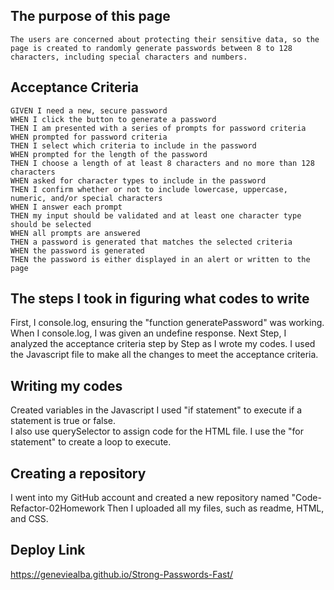 ## The purpose of this page 


```
The users are concerned about protecting their sensitive data, so the page is created to randomly generate passwords between 8 to 128 characters, including special characters and numbers. 
```
## Acceptance Criteria

```
GIVEN I need a new, secure password
WHEN I click the button to generate a password
THEN I am presented with a series of prompts for password criteria
WHEN prompted for password criteria
THEN I select which criteria to include in the password
WHEN prompted for the length of the password
THEN I choose a length of at least 8 characters and no more than 128 characters
WHEN asked for character types to include in the password
THEN I confirm whether or not to include lowercase, uppercase, numeric, and/or special characters
WHEN I answer each prompt
THEN my input should be validated and at least one character type should be selected
WHEN all prompts are answered
THEN a password is generated that matches the selected criteria
WHEN the password is generated
THEN the password is either displayed in an alert or written to the page
```
## The steps I took in figuring what codes to write 
First, I console.log, ensuring the "function generatePassword" was working. 
When I console.log, I was given an undefine response. 
Next Step, I analyzed the acceptance criteria step by Step as I wrote my codes. 
I used the Javascript file to make all the changes to meet the acceptance criteria. 

## Writing my codes
Created variables in the Javascript 
I used "if statement" to execute if a statement is true or false.  
I also use querySelector to assign code for the HTML file. 
I use the "for statement" to create a loop to execute.

## Creating a repository
I went into my GitHub account and created a new repository named "Code-Refactor-02Homework
Then I uploaded all my files, such as readme, HTML, and CSS.
## Deploy Link 
https://geneviealba.github.io/Strong-Passwords-Fast/
